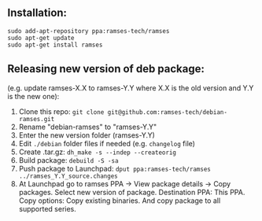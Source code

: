 ## Installation:

```shell
sudo add-apt-repository ppa:ramses-tech/ramses
sudo apt-get update
sudo apt-get install ramses
```

## Releasing new version of deb package:

(e.g. update ramses-X.X to ramses-Y.Y where X.X is the old version and Y.Y is the new one):

1. Clone this repo: `git clone git@github.com:ramses-tech/debian-ramses.git`
2. Rename "debian-ramses" to "ramses-Y.Y"
3. Enter the new version folder (ramses-Y.Y)
4. Edit `./debian` folder files if needed (e.g. `changelog` file)
5. Create .tar.gz: `dh_make -s --indep --createorig`
6. Build package: `debuild -S -sa`
7. Push package to Launchpad: `dput ppa:ramses-tech/ramses ../ramses_Y.Y_source.changes`
8. At Launchpad go to ramses PPA -> View package details -> Copy packages. Select new version of package. Destination PPA: This PPA.  Copy options: Copy existing binaries. And copy package to all supported series.
